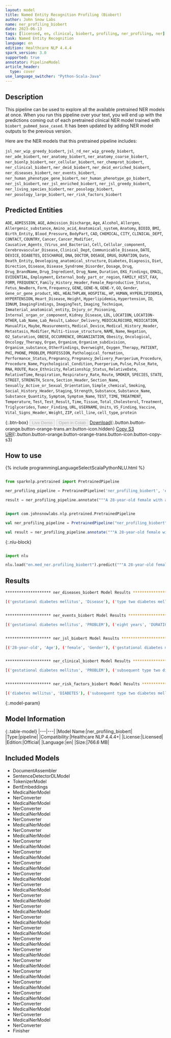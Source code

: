 ```yaml
---
layout: model
title: Named Entity Recognition Profiling (Biobert)
author: John Snow Labs
name: ner_profiling_biobert
date: 2023-06-13
tags: [licensed, en, clinical, biobert, profiling, ner_profiling, ner]
task: Named Entity Recognition
language: en
edition: Healthcare NLP 4.4.4
spark_version: 3.0
supported: true
annotator: PipelineModel
article_header:
  type: cover
use_language_switcher: "Python-Scala-Java"
---
```


## Description

This pipeline can be used to explore all the available pretrained NER models at once. When you run this pipeline over your text, you will end up with the predictions coming out of each pretrained clinical NER model trained with `biobert_pubmed_base_cased`. It has been updated by adding NER model outputs to the previous version.

Here are the NER models that this pretrained pipeline includes:

`jsl_ner_wip_greedy_biobert`, `jsl_rd_ner_wip_greedy_biobert`, `ner_ade_biobert`, `ner_anatomy_biobert`, `ner_anatomy_coarse_biobert`, `ner_bionlp_biobert`, `ner_cellular_biobert`, `ner_chemprot_biobert`, `ner_clinical_biobert`, `ner_deid_biobert`, `ner_deid_enriched_biobert`, `ner_diseases_biobert`, `ner_events_biobert`, `ner_human_phenotype_gene_biobert`, `ner_human_phenotype_go_biobert`, `ner_jsl_biobert`, `ner_jsl_enriched_biobert`, `ner_jsl_greedy_biobert`, `ner_living_species_biobert`, `ner_posology_biobert`, `ner_posology_large_biobert`, `ner_risk_factors_biobert`

## Predicted Entities

`ADE`, `ADMISSION`, `AGE`, `Admission_Discharge`, `Age`, `Alcohol`, `Allergen`, `Allergenic_substance`, `Amino_acid`, `Anatomical_system`, `Anatomy`, `BIOID`, `BMI`, `Birth_Entity`, `Blood_Pressure`, `BodyPart`, `CAD`, `CHEMICAL`, `CITY`, `CLINICAL_DEPT`, `CONTACT`, `COUNTRY`, `Cancer`, `Cancer_Modifier`, `Causative_Agents_(Virus_and_Bacteria)`, `Cell`, `Cellular_component`, `Cerebrovascular_Disease`, `Clinical_Dept`, `Communicable_Disease`, `DATE`, `DEVICE`, `DIABETES`, `DISCHARGE`, `DNA`, `DOCTOR`, `DOSAGE`, `DRUG`, `DURATION`, `Date`, `Death_Entity`, `Developing_anatomical_structure`, `Diabetes`, `Diagnosis`, `Diet`, `Direction`, `Disease`, `Disease_Syndrome_Disorder`, `Dosage`, `Drug`, `Drug_BrandName`, `Drug_Ingredient`, `Drug_Name`, `Duration`, `EKG_Findings`, `EMAIL`, `EVIDENTIAL`, `Employment`, `External_body_part_or_region`, `FAMILY_HIST`, `FAX`, `FORM`, `FREQUENCY`, `Family_History_Header`, `Female_Reproductive_Status`, `Fetus_NewBorn`, `Form`, `Frequency`, `GENE`, `GENE-N`, `GENE-Y`, `GO`, `Gender`, `Gene_or_gene_product`, `HDL`, `HEALTHPLAN`, `HOSPITAL`, `HP`, `HUMAN`, `HYPERLIPIDEMIA`, `HYPERTENSION`, `Heart_Disease`, `Height`, `Hyperlipidemia`, `Hypertension`, `ID`, `IDNUM`, `ImagingFindings`, `ImagingTest`, `Imaging_Technique`, `Immaterial_anatomical_entity`, `Injury_or_Poisoning`, `Internal_organ_or_component`, `Kidney_Disease`, `LDL`, `LOCATION`, `LOCATION-OTHER`, `Lab_Name`, `Lab_Result`, `Labour_Delivery`, `MEDICALRECORD`, `MEDICATION`, `ManualFix`, `Maybe`, `Measurements`, `Medical_Device`, `Medical_History_Header`, `Metastasis`, `Modifier`, `Multi-tissue_structure`, `NAME`, `Name`, `Negation`, `O2_Saturation`, `OBESE`, `OCCURRENCE`, `ORGANIZATION`, `Obesity`, `Oncological`, `Oncology_Therapy`, `Organ`, `Organism`, `Organism_subdivision`, `Organism_substance`, `OtherFindings`, `Overweight`, `Oxygen_Therapy`, `PATIENT`, `PHI`, `PHONE`, `PROBLEM`, `PROFESSION`, `Pathological_formation`, `Performance_Status`, `Pregnancy`, `Pregnancy_Delivery_Puerperium`, `Procedure`, `Procedure_Name`, `Psychological_Condition`, `Puerperium`, `Pulse`, `Pulse_Rate`, `RNA`, `ROUTE`, `Race_Ethnicity`, `Relationship_Status`, `RelativeDate`, `RelativeTime`, `Respiration`, `Respiratory_Rate`, `Route`, `SMOKER`, `SPECIES`, `STATE`, `STREET`, `STRENGTH`, `Score`, `Section_Header`, `Section_Name`, `Sexually_Active_or_Sexual_Orientation`, `Simple_chemical`, `Smoking`, `Social_History_Header`, `Staging`, `Strength`, `Substance`, `Substance_Name`, `Substance_Quantity`, `Symptom`, `Symptom_Name`, `TEST`, `TIME`, `TREATMENT`, `Temperature`, `Test`, `Test_Result`, `Time`, `Tissue`, `Total_Cholesterol`, `Treatment`, `Triglycerides`, `Tumor_Finding`, `URL`, `USERNAME`, `Units`, `VS_Finding`, `Vaccine`, `Vital_Signs_Header`, `Weight`, `ZIP`, `cell_line`, `cell_type`, `protein`



{:.btn-box}
<button class="button button-orange" disabled>Live Demo</button>
<button class="button button-orange" disabled>Open in Colab</button>
[Download](https://s3.amazonaws.com/auxdata.johnsnowlabs.com/clinical/models/ner_profiling_biobert_en_4.4.4_3.0_1686650445675.zip){:.button.button-orange.button-orange-trans.arr.button-icon.hidden}
[Copy S3 URI](s3://auxdata.johnsnowlabs.com/clinical/models/ner_profiling_biobert_en_4.4.4_3.0_1686650445675.zip){:.button.button-orange.button-orange-trans.button-icon.button-copy-s3}

## How to use

<div class="tabs-box" markdown="1">
{% include programmingLanguageSelectScalaPythonNLU.html %}

```python

from sparknlp.pretrained import PretrainedPipeline

ner_profiling_pipeline = PretrainedPipeline('ner_profiling_biobert', 'en', 'clinical/models')

result = ner_profiling_pipeline.annotate("""A 28-year-old female with a history of gestational diabetes mellitus diagnosed eight years prior to presentation and subsequent type two diabetes mellitus ( T2DM ), one prior episode of HTG-induced pancreatitis three years prior to presentation , associated with an acute hepatitis , and obesity with a body mass index ( BMI ) of 33.5 kg/m2 , presented with a one-week history of polyuria , polydipsia , poor appetite , and vomiting.""")

```
```scala

import com.johnsnowlabs.nlp.pretrained.PretrainedPipeline

val ner_profiling_pipeline = PretrainedPipeline("ner_profiling_biobert", "en", "clinical/models")

val result = ner_profiling_pipeline.annotate("""A 28-year-old female with a history of gestational diabetes mellitus diagnosed eight years prior to presentation and subsequent type two diabetes mellitus ( T2DM ), one prior episode of HTG-induced pancreatitis three years prior to presentation , associated with an acute hepatitis , and obesity with a body mass index ( BMI ) of 33.5 kg/m2 , presented with a one-week history of polyuria , polydipsia , poor appetite , and vomiting.""")

```

{:.nlu-block}
```python

import nlu

nlu.load("en.med_ner.profiling_biobert").predict("""A 28-year-old female with a history of gestational diabetes mellitus diagnosed eight years prior to presentation and subsequent type two diabetes mellitus ( T2DM ), one prior episode of HTG-induced pancreatitis three years prior to presentation , associated with an acute hepatitis , and obesity with a body mass index ( BMI ) of 33.5 kg/m2 , presented with a one-week history of polyuria , polydipsia , poor appetite , and vomiting.""")

```
</div>



## Results

```bash
******************** ner_diseases_biobert Model Results ******************** 

[('gestational diabetes mellitus', 'Disease'), ('type two diabetes mellitus', 'Disease'), ('T2DM', 'Disease'), ('HTG-induced pancreatitis', 'Disease'), ('hepatitis', 'Disease'), ('obesity', 'Disease'), ('polyuria', 'Disease'), ('polydipsia', 'Disease'), ('poor appetite', 'Disease'), ('vomiting', 'Disease')]


******************** ner_events_biobert Model Results ******************** 

[('gestational diabetes mellitus', 'PROBLEM'), ('eight years', 'DURATION'), ('presentation', 'OCCURRENCE'), ('type two diabetes mellitus ( T2DM', 'PROBLEM'), ('HTG-induced pancreatitis', 'PROBLEM'), ('three years', 'DURATION'), ('presentation', 'OCCURRENCE'), ('an acute hepatitis', 'PROBLEM'), ('obesity', 'PROBLEM'), ('a body mass index', 'TEST'), ('BMI', 'TEST'), ('presented', 'OCCURRENCE'), ('a one-week', 'DURATION'), ('polyuria', 'PROBLEM'), ('polydipsia', 'PROBLEM'), ('poor appetite', 'PROBLEM'), ('vomiting', 'PROBLEM')]


******************** ner_jsl_biobert Model Results ******************** 

[('28-year-old', 'Age'), ('female', 'Gender'), ('gestational diabetes mellitus', 'Diabetes'), ('eight years prior', 'RelativeDate'), ('type two diabetes mellitus', 'Diabetes'), ('T2DM', 'Disease_Syndrome_Disorder'), ('HTG-induced pancreatitis', 'Disease_Syndrome_Disorder'), ('three years prior', 'RelativeDate'), ('acute', 'Modifier'), ('hepatitis', 'Disease_Syndrome_Disorder'), ('obesity', 'Obesity'), ('body mass index', 'BMI'), ('BMI ) of 33.5 kg/m2', 'BMI'), ('one-week', 'Duration'), ('polyuria', 'Symptom'), ('polydipsia', 'Symptom'), ('poor appetite', 'Symptom'), ('vomiting', 'Symptom')]


******************** ner_clinical_biobert Model Results ******************** 

[('gestational diabetes mellitus', 'PROBLEM'), ('subsequent type two diabetes mellitus ( T2DM', 'PROBLEM'), ('HTG-induced pancreatitis', 'PROBLEM'), ('an acute hepatitis', 'PROBLEM'), ('obesity', 'PROBLEM'), ('a body mass index ( BMI )', 'TEST'), ('polyuria', 'PROBLEM'), ('polydipsia', 'PROBLEM'), ('poor appetite', 'PROBLEM'), ('vomiting', 'PROBLEM')]


******************** ner_risk_factors_biobert Model Results ******************** 

[('diabetes mellitus', 'DIABETES'), ('subsequent type two diabetes mellitus', 'DIABETES'), ('obesity', 'OBESE')]
```

{:.model-param}
## Model Information

{:.table-model}
|---|---|
|Model Name:|ner_profiling_biobert|
|Type:|pipeline|
|Compatibility:|Healthcare NLP 4.4.4+|
|License:|Licensed|
|Edition:|Official|
|Language:|en|
|Size:|766.6 MB|

## Included Models

- DocumentAssembler
- SentenceDetectorDLModel
- TokenizerModel
- BertEmbeddings
- MedicalNerModel
- NerConverter
- MedicalNerModel
- NerConverter
- MedicalNerModel
- NerConverter
- MedicalNerModel
- NerConverter
- MedicalNerModel
- NerConverter
- MedicalNerModel
- NerConverter
- MedicalNerModel
- NerConverter
- MedicalNerModel
- NerConverter
- MedicalNerModel
- NerConverter
- MedicalNerModel
- NerConverter
- MedicalNerModel
- NerConverter
- MedicalNerModel
- NerConverter
- MedicalNerModel
- NerConverter
- MedicalNerModel
- NerConverter
- MedicalNerModel
- NerConverter
- MedicalNerModel
- NerConverter
- MedicalNerModel
- NerConverter
- MedicalNerModel
- NerConverter
- MedicalNerModel
- NerConverter
- MedicalNerModel
- NerConverter
- MedicalNerModel
- NerConverter
- MedicalNerModel
- NerConverter
- Finisher